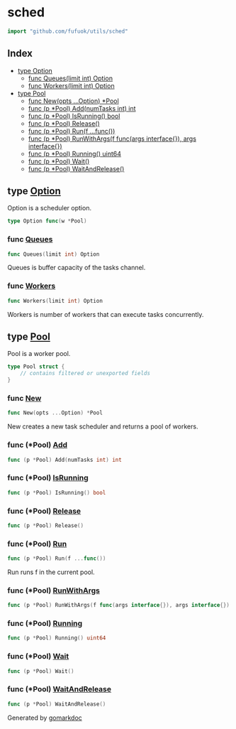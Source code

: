 <!-- Code generated by gomarkdoc. DO NOT EDIT -->

# sched

```go
import "github.com/fufuok/utils/sched"
```

## Index

- [type Option](<#type-option>)
  - [func Queues(limit int) Option](<#func-queues>)
  - [func Workers(limit int) Option](<#func-workers>)
- [type Pool](<#type-pool>)
  - [func New(opts ...Option) *Pool](<#func-new>)
  - [func (p *Pool) Add(numTasks int) int](<#func-pool-add>)
  - [func (p *Pool) IsRunning() bool](<#func-pool-isrunning>)
  - [func (p *Pool) Release()](<#func-pool-release>)
  - [func (p *Pool) Run(f ...func())](<#func-pool-run>)
  - [func (p *Pool) RunWithArgs(f func(args interface{}), args interface{})](<#func-pool-runwithargs>)
  - [func (p *Pool) Running() uint64](<#func-pool-running>)
  - [func (p *Pool) Wait()](<#func-pool-wait>)
  - [func (p *Pool) WaitAndRelease()](<#func-pool-waitandrelease>)


## type [Option](<https://gitee.com/fufuok/utils/blob/master/sched/sched.go#L28>)

Option is a scheduler option\.

```go
type Option func(w *Pool)
```

### func [Queues](<https://gitee.com/fufuok/utils/blob/master/sched/sched.go#L40>)

```go
func Queues(limit int) Option
```

Queues is buffer capacity of the tasks channel\.

### func [Workers](<https://gitee.com/fufuok/utils/blob/master/sched/sched.go#L31>)

```go
func Workers(limit int) Option
```

Workers is number of workers that can execute tasks concurrently\.

## type [Pool](<https://gitee.com/fufuok/utils/blob/master/sched/sched.go#L13-L19>)

Pool is a worker pool\.

```go
type Pool struct {
    // contains filtered or unexported fields
}
```

### func [New](<https://gitee.com/fufuok/utils/blob/master/sched/sched.go#L49>)

```go
func New(opts ...Option) *Pool
```

New creates a new task scheduler and returns a pool of workers\.

### func \(\*Pool\) [Add](<https://gitee.com/fufuok/utils/blob/master/sched/sched.go#L92>)

```go
func (p *Pool) Add(numTasks int) int
```

### func \(\*Pool\) [IsRunning](<https://gitee.com/fufuok/utils/blob/master/sched/sched.go#L100>)

```go
func (p *Pool) IsRunning() bool
```

### func \(\*Pool\) [Release](<https://gitee.com/fufuok/utils/blob/master/sched/sched.go#L108>)

```go
func (p *Pool) Release()
```

### func \(\*Pool\) [Run](<https://gitee.com/fufuok/utils/blob/master/sched/sched.go#L82>)

```go
func (p *Pool) Run(f ...func())
```

Run runs f in the current pool\.

### func \(\*Pool\) [RunWithArgs](<https://gitee.com/fufuok/utils/blob/master/sched/sched.go#L88>)

```go
func (p *Pool) RunWithArgs(f func(args interface{}), args interface{})
```

### func \(\*Pool\) [Running](<https://gitee.com/fufuok/utils/blob/master/sched/sched.go#L96>)

```go
func (p *Pool) Running() uint64
```

### func \(\*Pool\) [Wait](<https://gitee.com/fufuok/utils/blob/master/sched/sched.go#L104>)

```go
func (p *Pool) Wait()
```

### func \(\*Pool\) [WaitAndRelease](<https://gitee.com/fufuok/utils/blob/master/sched/sched.go#L113>)

```go
func (p *Pool) WaitAndRelease()
```



Generated by [gomarkdoc](<https://github.com/princjef/gomarkdoc>)
